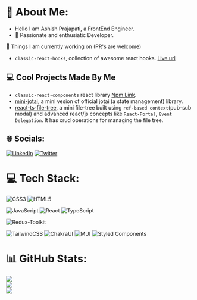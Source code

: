 
# 💫 About Me:

- Hello I am Ashish Prajapati, a FrontEnd Engineer.
- 👯 Passionate and enthusiatic Developer.

🔭 Things I am currently working on (PR's are welcome)
- `classic-react-hooks`, collection of awesome react hooks. [Live url](https://classic-react-hooks.vercel.app/)

## 💻 Cool Projects Made By Me
- `classic-react-components` react library [Npm Link](https://www.npmjs.com/package/classic-react-components).
- [mini-jotai](https://github.com/Ashish-simpleCoder/mini-jotai), a mini vesion of official jotai (a state management) library.
- [react-ts-file-tree](https://github.com/Ashish-simpleCoder/react-ts-file-tree), a mini file-tree built using `ref-based context`(pub-sub modal) and advanced react/js concepts like `React-Portal`, `Event Delegation`. It has crud operations for managing the file tree.


## 🌐 Socials:
[![LinkedIn](https://img.shields.io/badge/LinkedIn-%230077B5.svg?logo=linkedin&logoColor=white)](https://www.linkedin.com/in/ashish-prajapati-002154193/) 
[![Twitter](https://img.shields.io/badge/Twitter-%231DA1F2.svg?logo=Twitter&logoColor=white)](https://twitter.com/ashish_devloper) 

# 💻 Tech Stack:
![CSS3](https://img.shields.io/badge/css3-%231572B6.svg?style=for-the-badge&logo=css3&logoColor=white) 
![HTML5](https://img.shields.io/badge/html5-%23E34F26.svg?style=for-the-badge&logo=html5&logoColor=white) 

![JavaScript](https://img.shields.io/badge/javascript-%23323330.svg?style=for-the-badge&logo=javascript&logoColor=%23F7DF1E)
![React](https://img.shields.io/badge/react-%2320232a.svg?style=for-the-badge&logo=react&logoColor=%2361DAFB) 
![TypeScript](https://img.shields.io/badge/typescript-%23007ACC.svg?style=for-the-badge&logo=typescript&logoColor=white)

![Redux-Toolkit](https://img.shields.io/badge/Redux%20Toolkit-434048.svg?style=for-the-badge&logo=redux&logoColor=764abc)

![TailwindCSS](https://img.shields.io/badge/tailwind-%231572B6.svg?style=for-the-badge&logo=tailwindcss3&logoColor=white)
![ChakraUI](https://img.shields.io/badge/chakra-%234ED1C5.svg?style=for-the-badge&logo=chakraui&logoColor=white) 
![MUI](https://img.shields.io/badge/MUI-%230081CB.svg?style=for-the-badge&logo=material-ui&logoColor=white) 
![Styled Components](https://img.shields.io/badge/styled--components-DB7093?style=for-the-badge&logo=styled-components&logoColor=white)

# 📊 GitHub Stats:
![](https://github-readme-stats.vercel.app/api?username=ashish-simpleCoder&theme=dark&hide_border=false&include_all_commits=false&count_private=false)<br/>
![](https://github-readme-streak-stats.herokuapp.com/?user=ashish-simpleCoder&theme=dark&hide_border=false)<br/>
![](https://github-readme-stats.vercel.app/api/top-langs/?username=ashish-simpleCoder&theme=dark&hide_border=false&include_all_commits=false&count_private=false&layout=compact)

